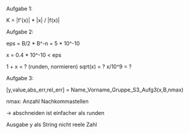 Aufgabe 1:

K = |f'(x)| * |x| / |f(x)|

Aufgabe 2:

eps = B/2 * B^-n
    = 5 * 10^-10

x  = 0.4 * 10^-10 < eps

1 + x = ? (runden, normieren)
sqrt(x) = ?
x/10^9 = ?


Aufgabe 3:

[y,value,abs_err,rel_err] = Name_Vorname_Gruppe_S3_Aufg3(x,B,nmax)

nmax: Anzahl Nachkommastellen

-> abschneiden ist einfacher als runden

Ausgabe y als String nicht reele Zahl


